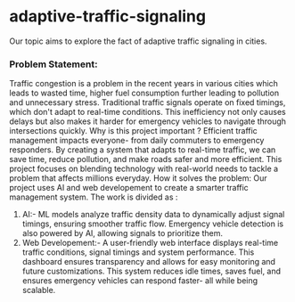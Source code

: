 # adaptive-traffic-signaling
Our topic aims to explore the fact of adaptive traffic signaling in cities.
### Problem Statement:
Traffic congestion is a problem in the recent years in various cities which leads to wasted time, higher fuel consumption further leading to pollution and unnecessary stress. Traditional traffic signals operate on fixed timings, which don't adapt to real-time conditions. This inefficiency not only causes delays but also makes it harder for emergency vehicles to navigate through intersections quickly.
 Why is this project important ?
 Efficient traffic management impacts everyone- from daily commuters to emergency responders. By creating a system that adapts to real-time traffic, we can save time, reduce pollution, and make roads safer and more efficient. This project focuses on blending technology with real-world needs to tackle a problem that affects millions everyday.
 How it solves the problem:
 Our project uses AI and web developement to create a smarter traffic management system. 
 The work is divided as :
 1. AI:- ML models analyze traffic density data to dynamically adjust signal timings, ensuring smoother traffic flow.  Emergency vehicle detection is also powered by AI, allowing signals to prioritize them.
 2. Web Developement:- A user-friendly web interface displays real-time traffic conditions, signal timings and system performance. This dashboard ensures transparency and allows for easy monitoring and future customizations. This system reduces idle times, saves fuel, and ensures emergency vehicles can respond faster- all while being scalable.
